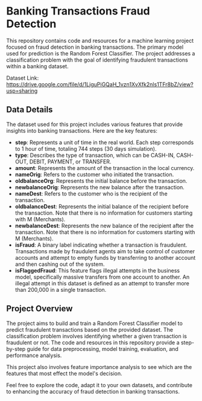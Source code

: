 # Banking Transactions Fraud Detection

This repository contains code and resources for a machine learning project focused on fraud detection in banking transactions. The primary model used for prediction is the Random Forest Classifier. The project addresses a classification problem with the goal of identifying fraudulent transactions within a banking dataset.

Dataset Link: https://drive.google.com/file/d/1LjguPiGQaH_1vzn1XvXfk2nls1TFr8bZ/view?usp=sharing

## Data Details

The dataset used for this project includes various features that provide insights into banking transactions. Here are the key features:

* **step**: Represents a unit of time in the real world. Each step corresponds to 1 hour of time, totaling 744 steps (30 days simulation).
* **type**: Describes the type of transaction, which can be CASH-IN, CASH-OUT, DEBIT, PAYMENT, or TRANSFER.
* **amount**: Represents the amount of the transaction in the local currency.
* **nameOrig**: Refers to the customer who initiated the transaction.
* **oldbalanceOrg**: Represents the initial balance before the transaction.
* **newbalanceOrig**: Represents the new balance after the transaction.
* **nameDest**: Refers to the customer who is the recipient of the transaction.
* **oldbalanceDest**: Represents the initial balance of the recipient before the transaction. Note that there is no information for customers starting with M (Merchants).
* **newbalanceDest**: Represents the new balance of the recipient after the transaction. Note that there is no information for customers starting with M (Merchants).
* **isFraud**: A binary label indicating whether a transaction is fraudulent. Transactions made by fraudulent agents aim to take control of customer accounts and attempt to empty funds by transferring to another account and then cashing out of the system.
* **isFlaggedFraud**: This feature flags illegal attempts in the business model, specifically massive transfers from one account to another. An illegal attempt in this dataset is defined as an attempt to transfer more than 200,000 in a single transaction.

## Project Overview

The project aims to build and train a Random Forest Classifier model to predict fraudulent transactions based on the provided dataset. The classification problem involves identifying whether a given transaction is fraudulent or not. The code and resources in this repository provide a step-by-step guide for data preprocessing, model training, evaluation, and performance analysis.

This project also involves feature importance analysis to see which are the features that most effect the model's decision.

Feel free to explore the code, adapt it to your own datasets, and contribute to enhancing the accuracy of fraud detection in banking transactions.

